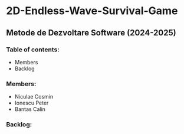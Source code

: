 # 2D-Endless-Wave-Survival-Game

## Metode de Dezvoltare Software (2024-2025)

### Table of contents:
- Members
- Backlog

### Members:
- Niculae Cosmin
- Ionescu Peter
- Bantas Calin

### Backlog:

